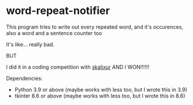 # word-repeat-notifier
This program tries to write out every repeated word, and it's occurences, also a word and a sentence counter too

It's like... really bad.

BUT

I did it in a coding competition with [skalixur](https://github.com/skalixur) AND I WON!!!!!!

Dependencies:
- Python 3.9 or above (maybe works with less too, but I wrote this in 3.9)
- tkinter 8.6 or above (maybe works with less too, but I wrote this in 8.6)
